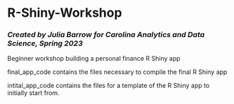 # R-Shiny-Workshop
### *Created by Julia Barrow for Carolina Analytics and Data Science, Spring 2023*
Beginner workshop building a personal finance R Shiny app

final_app_code contains the files necessary to compile the final R Shiny app

intital_app_code contains the files for a template of the R Shiny app to initially start from.
